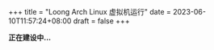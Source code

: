 +++
title = "Loong Arch Linux 虚拟机运行"
date = 2023-06-10T11:57:24+08:00
draft = false
+++

**正在建设中...**

